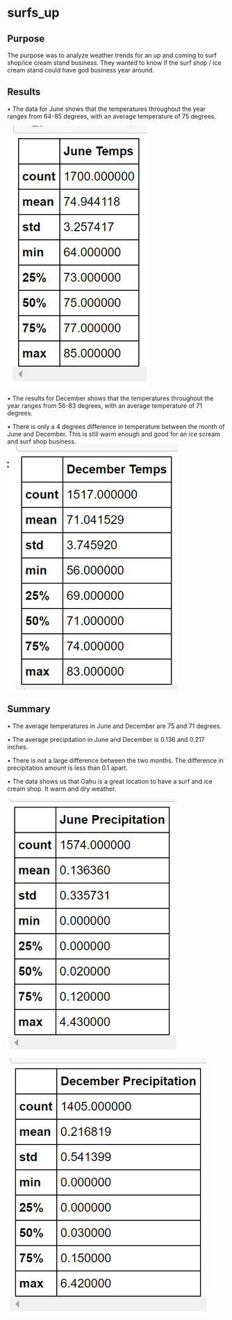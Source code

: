 # surfs_up
## Purpose
The purpose was to analyze weather trends for an up and coming to  surf shop/ice cream stand business. They wanted to know if the surf shop / ice cream stand could have god business year around.
## Results
•	The data for June shows  that the temperatures throughout the year ranges from 64-85 degrees, with an average temperature of 75 degrees.

![](https://github.com/jmajma327/surfs_up/blob/master/June%20Temps..png)

•	The results for December shows that the temperatures throughout the year ranges from 56-83 degrees, with an average temperature of 71 degrees.

•	There is only a 4 degrees difference in temperature between the month of June and December. This is still warm enough and good for an ice scream and surf shop business.
![](https://github.com/jmajma327/surfs_up/blob/master/December%20Temps.png)


## Summary
•	The average temperatures in June and December are 75 and 71 degrees.

•	The average precipitation in June and December is 0.136 and 0.217 inches. 

•	There is not a large difference between the two months. The difference in precipitation amount is less than 0.1 apart.

•	The data shows us that Oahu is a great location to have a surf and ice cream shop. It warm and dry weather.

![](https://github.com/jmajma327/surfs_up/blob/master/June%20Percip.png)   ![](https://github.com/jmajma327/surfs_up/blob/master/December%20Precip.png)
